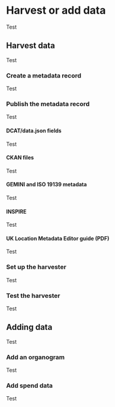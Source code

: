 # Harvest or add data

Test

## Harvest data

Test

### Create a metadata record

Test

### Publish the metadata record

Test

#### DCAT/data.json fields

Test

#### CKAN files

Test

#### GEMINI and ISO 19139 metadata

Test

#### INSPIRE

Test

#### UK Location Metadata Editor guide (PDF)

Test

### Set up the harvester

Test

### Test the harvester

Test

## Adding data

Test

### Add an organogram

Test

### Add spend data

Test

